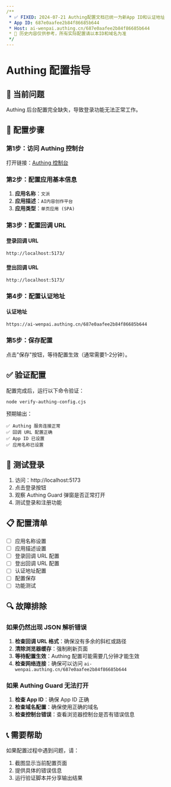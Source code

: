 ```yaml
---
/**
 * ✅ FIXED: 2024-07-21 Authing配置文档已统一为新App ID和认证地址
 * App ID: 687e0aafee2b84f86685b644
 * Host: ai-wenpai.authing.cn/687e0aafee2b84f86685b644
 * 📌 历史内容仅供参考，所有实际配置请以本ID和域名为准
 */
---
```

# Authing 配置指导

## 🎯 当前问题

Authing 后台配置完全缺失，导致登录功能无法正常工作。

## 🔧 配置步骤

### 第1步：访问 Authing 控制台

打开链接：[Authing 控制台](https://console.authing.cn/console/687e0aafee2b84f86685b644/application/self-built-apps/detail/687e0aafee2b84f86685b644?app_detail_active_tab=quick_start)

### 第2步：配置应用基本信息

1. **应用名称**：`文派`
2. **应用描述**：`AI内容创作平台`
3. **应用类型**：`单页应用 (SPA)`

### 第3步：配置回调 URL

#### 登录回调 URL
```
http://localhost:5173/
```

#### 登出回调 URL
```
http://localhost:5173/
```

### 第4步：配置认证地址

#### 认证地址
```
https://ai-wenpai.authing.cn/687e0aafee2b84f86685b644
```

### 第5步：保存配置

点击"保存"按钮，等待配置生效（通常需要1-2分钟）。

## ✅ 验证配置

配置完成后，运行以下命令验证：

```bash
node verify-authing-config.cjs
```

预期输出：
```
✅ Authing 服务连接正常
✅ 回调 URL 配置正确
✅ App ID 已设置
✅ 应用名称已设置
```

## 🚀 测试登录

1. 访问：http://localhost:5173
2. 点击登录按钮
3. 观察 Authing Guard 弹窗是否正常打开
4. 测试登录和注册功能

## 📋 配置清单

- [ ] 应用名称设置
- [ ] 应用描述设置
- [ ] 登录回调 URL 配置
- [ ] 登出回调 URL 配置
- [ ] 认证地址配置
- [ ] 配置保存
- [ ] 功能测试

## 🔍 故障排除

### 如果仍然出现 JSON 解析错误

1. **检查回调 URL 格式**：确保没有多余的斜杠或路径
2. **清除浏览器缓存**：强制刷新页面
3. **等待配置生效**：Authing 配置可能需要几分钟才能生效
4. **检查网络连接**：确保可以访问 `ai-wenpai.authing.cn/687e0aafee2b84f86685b644`

### 如果 Authing Guard 无法打开

1. **检查 App ID**：确保 App ID 正确
2. **检查域名配置**：确保使用正确的域名
3. **检查控制台错误**：查看浏览器控制台是否有错误信息

## 📞 需要帮助

如果配置过程中遇到问题，请：

1. 截图显示当前配置页面
2. 提供具体的错误信息
3. 运行验证脚本并分享输出结果 